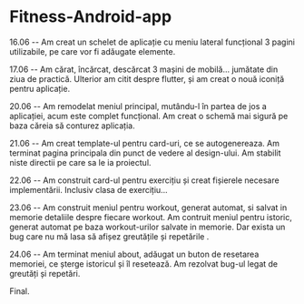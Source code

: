 # Fitness-Android-app

16.06 -- Am creat un schelet de aplicație cu meniu lateral funcțional
		3 pagini utilizabile, pe care vor fi adăugate elemente.
		
17.06 -- Am cărat, încărcat, descărcat 3 mașini de mobilă... jumătate din ziua de practică.
		Ulterior am citit despre flutter, și am creat o nouă iconiță pentru aplicație.

20.06 -- Am remodelat meniul principal, mutându-l în partea de jos a aplicației, acum este complet funcțional. 
		Am creat o schemă mai sigură pe baza căreia să conturez aplicația.

21.06 -- Am creat template-ul pentru card-uri, ce se autogenereaza.
		Am terminat pagina principala din punct de vedere al design-ului.
		Am stabilit niste directii pe care sa le ia proiectul.

22.06 -- Am construit card-ul pentru exercițiu și creat fișierele necesare implementării.
		Inclusiv clasa de exercițiu...

23.06 -- Am construit meniul pentru workout, generat automat, si salvat in memorie detaliile despre fiecare workout.
		Am contruit meniul pentru istoric, generat automat pe baza workout-urilor salvate in memorie. Dar exista un bug
		 care nu mă lasa să afișez greutățile și repetările .

24.06 -- Am terminat meniul about, adăugat un buton de resetarea memoriei, ce șterge istoricul și îl resetează.
		Am rezolvat bug-ul legat de greutăți și repetări.
	
Final.
